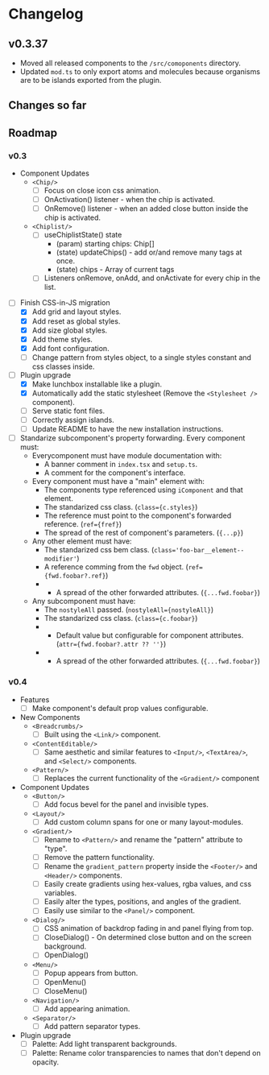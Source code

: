 # Changelog

## v0.3.37

- Moved all released components to the `/src/comoponents` directory.
- Updated `mod.ts` to only export atoms and molecules because organisms are to be islands exported from
  the plugin.

## Changes so far

## Roadmap

### v0.3

- Component Updates
  - `<Chip/>` 
    - [ ] Focus on close icon css animation.
    - [ ] OnActivation() listener - when the chip is activated.
    - [ ] OnRemove() listener - when an added close button inside the chip is activated.
  - `<Chiplist/>`
    - [ ] useChiplistState() state
      - (param) starting chips: Chip[]
      - (state) updateChips() - add or/and remove many tags at once.
      - (state) chips - Array of current tags
    - [ ] Listeners onRemove, onAdd, and onActivate for every chip in the list.

- [ ] Finish CSS-in-JS migration
  - [x] Add grid and layout styles.
  - [x] Add reset as global styles.
  - [x] Add size global styles.
  - [x] Add theme styles.
  - [x] Add font configuration.
  - [ ] Change pattern from styles object, to a single styles constant and css classes inside.

- [ ] Plugin upgrade
  - [x] Make lunchbox installable like a plugin.
  - [x] Automatically add the static stylesheet (Remove the `<Stylesheet />` component).
  - [ ] Serve static font files.
  - [ ] Correctly assign islands.
  - [ ] Update README to have the new installation instructions.

- [ ] Standarize subcomponent's property forwarding. Every component must:
  - Everycomponent must have module documentation with:
    - A banner comment in `index.tsx` and `setup.ts`.
    - A comment for the component's interface.
  - Every component must have a "main" element with:
    - The components type referenced using `iComponent` and that element.
    - The standarized css class. (`class={c.styles}`)
    - The reference must point to the component's forwarded reference. (`ref={fref}`)
    - The spread of the rest of component's parameters. (`{...p}`)
  - Any other element must have:
    - The standarized css bem class. (`class='foo-bar__element--modifier'`)
    - A reference comming from the `fwd` object. (`ref={fwd.foobar?.ref}`)
    - * A spread of the other forwarded attributes. (`{...fwd.foobar}`)
  - Any subcomponent must have:
    - The `nostyleAll` passed. (`nostyleAll={nostyleAll}`)
    - The standarized css class. (`class={c.foobar}`)
    - * Default value but configurable for component attributes. (`attr={fwd.foobar?.attr ?? ''}`)
    - * A spread of the other forwarded attributes. (`{...fwd.foobar}`)

### v0.4

- Features
  - [ ] Make component's default prop values configurable.

- New Components
  - `<Breadcrumbs/>`
    - [ ] Built using the `<Link/>` component.
  - `<ContentEditable/>`
    - [ ] Same aesthetic and similar features to `<Input/>`, `<TextArea/>`, and `<Select/>` components.
  - `<Pattern/>`
    - [ ] Replaces the current functionality of the `<Gradient/>` component

- Component Updates
  - `<Button/>`
    - [ ] Add focus bevel for the panel and invisible types.
  - `<Layout/>`
    - [ ] Add custom column spans for one or many layout-modules.
  - `<Gradient/>`
    - [ ] Rename to `<Pattern/>` and rename the "pattern" attribute to "type".
    - [ ] Remove the pattern functionality.
    - [ ] Rename the `gradient_pattern` property inside the `<Footer/>` and `<Header/>` components.
    - [ ] Easily create gradients using hex-values, rgba values, and css variables.
    - [ ] Easily alter the types, positions, and angles of the gradient.
    - [ ] Easily use similar to the `<Panel/>` component.
  - `<Dialog/>`
    - [ ] CSS animation of backdrop fading in and panel flying from top.
    - [ ] CloseDialog() - On determined close button and on the screen background.
    - [ ] OpenDialog()
  - `<Menu/>` 
    - [ ] Popup appears from button.
    - [ ] OpenMenu()
    - [ ] CloseMenu()
  - `<Navigation/>`
    - [ ] Add appearing animation.
  - `<Separator/>`
    - [ ] Add pattern separator types.

- Plugin upgrade
  - [ ] Palette: Add light transparent backgrounds.
  - [ ] Palette: Rename color transparencies to names that don't depend on opacity.